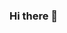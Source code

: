 ### Hi there 👋

<!--
**allanverasce/allanverasce** is a ✨ _special_ ✨ repository because its `README.md` (this file) appears on your GitHub profile.

My name is Allan Veras. I am a researcher in the field of Bioinformatics, where I develop software and perform omics data analysis. My research is conducted at the Federal University of Pará.
